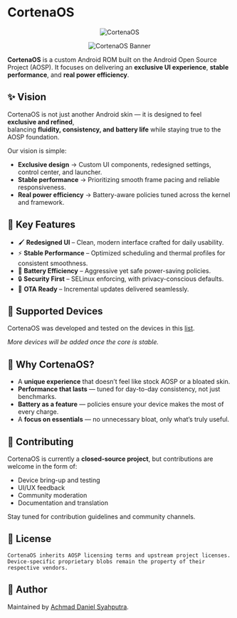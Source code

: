 # CortenaOS

<p align="center">
  <img src="https://avatars.githubusercontent.com/u/234263379?s=400&u=e5d644ea2406ba8aac6df312254d0659808f7fd1&v=4" alt="CortenaOS"/>
</p>

<p align="center">
  <img src="https://img.shields.io/badge/CortenaOS-AOSP%20Based-blue?style=for-the-badge&logo=android" alt="CortenaOS Banner"/>
</p>

**CortenaOS** is a custom Android ROM built on the Android Open Source Project (AOSP). It focuses on delivering an **exclusive UI experience**, **stable performance**, and **real power efficiency**.

## ✨ Vision

CortenaOS is not just another Android skin — it is designed to feel **exclusive and refined**,  
balancing **fluidity, consistency, and battery life** while staying true to the AOSP foundation.

Our vision is simple:

- **Exclusive design** → Custom UI components, redesigned settings, control center, and launcher.
- **Stable performance** → Prioritizing smooth frame pacing and reliable responsiveness.
- **Real power efficiency** → Battery-aware policies tuned across the kernel and framework.

## 🔑 Key Features

- 🖌 **Redesigned UI** – Clean, modern interface crafted for daily usability.
- ⚡ **Stable Performance** – Optimized scheduling and thermal profiles for consistent smoothness.
- 🔋 **Battery Efficiency** – Aggressive yet safe power-saving policies.
- 🔒 **Security First** – SELinux enforcing, with privacy-conscious defaults.
- 📲 **OTA Ready** – Incremental updates delivered seamlessly.

## 📱 Supported Devices

CortenaOS was developed and tested on the devices in this [list](https://github.com/cortena/cortena_device_support).

_More devices will be added once the core is stable._

## 🌟 Why CortenaOS?

- A **unique experience** that doesn’t feel like stock AOSP or a bloated skin.
- **Performance that lasts** — tuned for day-to-day consistency, not just benchmarks.
- **Battery as a feature** — policies ensure your device makes the most of every charge.
- A **focus on essentials** — no unnecessary bloat, only what’s truly useful.

## 🤝 Contributing

CortenaOS is currently a **closed-source project**, but contributions are welcome in the form of:

- Device bring-up and testing
- UI/UX feedback
- Community moderation
- Documentation and translation

Stay tuned for contribution guidelines and community channels.

## 📜 License

```
CortenaOS inherits AOSP licensing terms and upstream project licenses.
Device-specific proprietary blobs remain the property of their respective vendors.
```

## 👤 Author

Maintained by [Achmad Daniel Syahputra](https://github.com/kudanilll).

